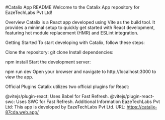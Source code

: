 #Catalix App README
Welcome to the Catalix App repository for EazeTechLabs Pvt Ltd!

Overview
Catalix is a React app developed using Vite as the build tool. It provides a minimal setup to quickly get started with React development, featuring hot module replacement (HMR) and ESLint integration.

Getting Started
To start developing with Catalix, follow these steps:

Clone the repository:
git clone <repository-url>
Install dependencies:

npm install
Start the development server:

npm run dev
Open your browser and navigate to http://localhost:3000 to view the app.

Official Plugins
Catalix utilizes two official plugins for React:

@vitejs/plugin-react: Uses Babel for Fast Refresh.
@vitejs/plugin-react-swc: Uses SWC for Fast Refresh.
Additional Information
EazeTechLabs Pvt Ltd: This app is developed by EazeTechLabs Pvt Ltd.
URL: https://catalix-87cda.web.app/
